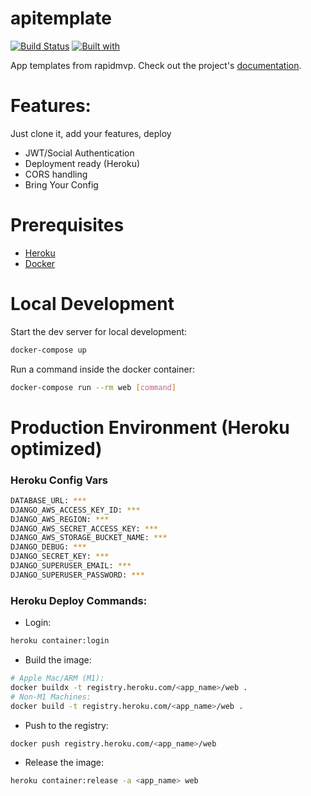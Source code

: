 # apitemplate

[![Build Status](https://travis-ci.org/luckyadogun/apitemplate.svg?branch=master)](https://travis-ci.org/luckyadogun/apitemplate)
[![Built with](https://img.shields.io/badge/Built_with-Cookiecutter_Django_Rest-F7B633.svg)](https://github.com/agconti/cookiecutter-django-rest)

App templates from rapidmvp. Check out the project's [documentation](http://luckyadogun.github.io/apitemplate/).

# Features:
Just clone it, add your features, deploy

- JWT/Social Authentication
- Deployment ready (Heroku)
- CORS handling
- Bring Your Config


# Prerequisites
- [Heroku](https://dashboard.heroku.com)
- [Docker](https://docs.docker.com/docker-for-mac/install/)  

# Local Development

Start the dev server for local development:
```bash
docker-compose up
```

Run a command inside the docker container:

```bash
docker-compose run --rm web [command]
```

# Production Environment (Heroku optimized)
### Heroku Config Vars
```bash
DATABASE_URL: ***
DJANGO_AWS_ACCESS_KEY_ID: ***
DJANGO_AWS_REGION: ***
DJANGO_AWS_SECRET_ACCESS_KEY: ***
DJANGO_AWS_STORAGE_BUCKET_NAME: ***
DJANGO_DEBUG: ***
DJANGO_SECRET_KEY: ***
DJANGO_SUPERUSER_EMAIL: ***
DJANGO_SUPERUSER_PASSWORD: ***
```
### Heroku Deploy Commands:
- Login:
```bash
heroku container:login
```
- Build the image:
```bash
# Apple Mac/ARM (M1):
docker buildx -t registry.heroku.com/<app_name>/web .
# Non-M1 Machines:
docker build -t registry.heroku.com/<app_name>/web .
```
- Push to the registry:
```bash
docker push registry.heroku.com/<app_name>/web
```
- Release the image:
```bash
heroku container:release -a <app_name> web
```